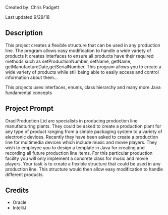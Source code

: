 Created by: Chris Padgett

Last updated 9/29/18

## Description
This project creates a flexible structure that can be used in any production line.
The program allows easy modification to handle a wide variety of products
It creates interfaces to ensure all products have their required methods
such as setProductionNumber, setName, getName, getManufactureDate,getSerialNumber.
This program allows you to create a wide variety of products while still
being able to easily access and control information about them...

This projects uses interfaces, enums, class hierarchy and many more Java 
fundamental concepts

## Project Prompt
OraclProduction Ltd are specialists in producing production 
line manufacturing plants. They could be asked to create a 
production plant for any type of product ranging from a simple
packaging system to a variety of electronic devices. Recently
they have been asked to create a production line for multimedia
devices which include music and movie players. They wish to 
employee you to design a template in Java for creating and recording
all future production line items. For this particular production
facility you will only implement a concrete class for music 
and movie players. Your task is to create a flexible structure
that could be used in any production line. This structure would
then allow easy modification to handle different products.

## Credits
* Oracle
* IntelliJ
